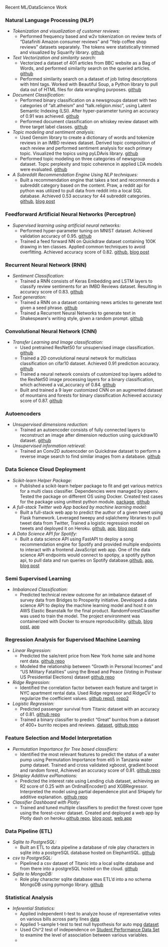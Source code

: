 

Recent ML/DataScience Work

### Natural Language Processing (NLP)
  - *Tokenization and visualization of customer reviews:*
    - Performed frequency based and w2v tokenization on review texts of “Datafiniti Amazon consumer reviews” and “Yelp coffee shop reviews” datasets separately. The tokens were statistically trimmed and visualized by Squarify library. [github](https://github.com/skhabiri/ML-NLP/tree/main/module1-text-data)
  - *Text Vectorization and similarity search:* 
    - Vectorized a dataset of 401 articles from BBC website as a Bag of Words, and performed similarity search on the queried articles. [github](https://github.com/skhabiri/ML-NLP/blob/main/module2-vector-representations/Vector_Representations-412.ipynb) 
    - Performed similarity search on a dataset of job listing descriptions with html tags. Worked with Beautiful Soup, a Python library to pull data out of HTML files for data wrangling purposes. [github](https://github.com/skhabiri/ML-NLP/blob/main/module2-vector-representations/Vector_Representations-412a.ipynb)
  - *Document Classification:*
    - Performed binary classification on a newsgroups dataset with two categories of “alt.atheism” and “talk.religion.misc”, using Latent Semantic Indexing (LSI).  After hyper-parameter tuning an accuracy of 0.91 was achieved. [github](https://github.com/skhabiri/ML-NLP/tree/main/module3-document-classification)
    - Performed document classification on whiskey review dataset with three target label classes. [github](https://github.com/skhabiri/ML-NLP/blob/main/module3-document-classification/Document_Classification-413a.ipynb)
  - *Topic modeling and sentiment analysis:*
    - Used Gensim library to create a dictionary of words and tokenize reviews in an IMBD reviews dataset. Derived topic composition of each review and performed sentiment analysis for each primary topic. Visualized the topics using pyLDAvis library. [github](https://github.com/skhabiri/ML-NLP/tree/main/module4-topic-modeling)
    - Performed topic modeling on three categories of newsgroup dataset. Topic perplexity and topic coherence in applied LDA models were evaluated. [github](https://github.com/skhabiri/ML-NLP/blob/main/module4-topic-modeling/Topic_Modeling-414a.ipynb)
  - *A Subreddit Recommendation Engine Using NLP techniques:*
    - Built a recommendation engine that takes a text and recommends a subreddit category based on the content. Praw, a reddit api for python was utilized to pull data from reddit into a local SQL database. Achieved 0.53 accuracy for 44 subreddit categories. [github](https://github.com/skhabiri/SubReddit-Recommender), [blog post](https://skhabiri.com/2020-10-20-Building_A_Subreddit_Recommendation_Engine_Using_Machine_Learning_Techniques/)

### Feedforward Artificial Neural Networks (Perceptron)
  - *Supervised learning using artificial neural networks:*
    - Performed hyper-parameter tuning on MNIST dataset. Achieved validation accuracy of 0.95. [github](https://github.com/skhabiri/ML-ANN)
    - Trained a feed forward NN on Quickdraw dataset containing 100K drawing in ten classes. Applied common techniques to avoid overfitting. Achieved accuracy score of 0.82. [github](https://github.com/skhabiri/ML-ANN/blob/main/module3-Tune/ann_tune-423a.ipynb), [blog post](https://skhabiri.com/2021-01-12-Sketch-Classification-with-Neural-Networks/)

### Recurrent Neural Network (RNN)
  - *Sentiment Classification:*
    - Trained a RNN consists of Keras Embedding and LSTM layers to classify review sentiments for an IMBD Reviews dataset. Resulting in accuracy score of 0.83. [github](https://github.com/skhabiri/ML-DeepLearning/tree/main/module1-rnn-and-lstm)
  - *Text generation:*
    - Trained a RNN on a dataset containing news articles to generate text given a seed phrase. [github](https://github.com/skhabiri/ML-DeepLearning/blob/main/module1-rnn-and-lstm/ann_rnn_lstm-431.ipynb)
    - Trained a Recurrent Neural Networks to generate text in Shakespeare's writing style, given a random prompt. [github](https://github.com/skhabiri/ML-DeepLearning/blob/main/module1-rnn-and-lstm/ann_rnn_lstm-431a.ipynb)

### Convolutional Neural Network (CNN)
  - *Transfer Learning and Image classification:*
    - Used pretrained ResNet50 for unsupervised image classification. [github](https://github.com/skhabiri/ML-DeepLearning/blob/main/module2-convolutional-neural-networks/cnn-432.ipynb)
    - Trained a 2D convolutional neural network for multiclass classification on cifar10 dataset. Achieved 0.91 prediction accuracy. [github](https://github.com/skhabiri/ML-DeepLearning/blob/main/module2-convolutional-neural-networks/cnn-432.ipynb)
    - Trained a neural network consists of customized top layers added to the ResNet50 image processing layers for a binary classification, which achieved a val_accuracy of 0.84. [github](https://github.com/skhabiri/ML-DeepLearning/tree/main/module2-convolutional-neural-networks)
    - Built and trained a 9 layer customized CNN on an augmented dataset of mountains and forests for binary classification  Achieved accuracy score of 0.87. [github](https://github.com/skhabiri/ML-DeepLearning/blob/main/module2-convolutional-neural-networks/cnn-432a.ipynb)

### Autoencoders
  - *Unsupervised dimensions reduction:*
    - Trained an autoencoder consists of fully connected layers to reconstruct an image after dimension reduction using quickdraw10 dataset. [github](https://github.com/skhabiri/ML-DeepLearning/tree/main/module3-autoencoders)
  - *Unsupervised information retrieval:*
    - Trained an Conv2D autoencoder on Quickdraw dataset to perform a reverse image search to find similar images from a database. [github](https://github.com/skhabiri/ML-DeepLearning/blob/main/module3-autoencoders/autoencoder-433.ipynb)

### Data Science Cloud Deployment
  - *Scikit-learn Helper Package:*
    - Published a scikit-learn helper package to fit and get various metrics for a multi class classifier. Dependencies were managed by pipenv. Tested the package on different OS using Docker. Created test cases for the package using unittest python module. [package](https://pypi.org/project/skestimate/), [github](https://github.com/skhabiri/EstimatorPkg)
  - *A full-stack Twitter web App backed by machine learning model:*
    - Built a full-stack web app to predict the author of a given tweet using Flask framework. Leveraged tweepy and sqlalchemy libraries to pull tweet data from Twitter, Trained a logistic regression model on tweets and deployed it on Heroku. [github](https://github.com/skhabiri/HypoTweet), [app](https://hypotweet.herokuapp.com/), [blog post](https://skhabiri.com/2020-09-16-A_Full_Stack_Machine_Learning_Web_App_For_Twitter_Using_Flask_Framework/)
  - *A Data Science API for Spotify:*
    - Built a data science API using FastAPI to deploy a song recommendation engine for Spotify and provided multiple endpoints to interact with a frontend JavaScript web app. One of the data science API endpoints would connect to spotipy, a spotify python api, to pull data and run queries on Spotify database.[github](https://github.com/skhabiri/FastAPI-Spotify), [app](https://fastapi-spotify.herokuapp.com/), [blog post](https://skhabiri.com/2020-08-17-A-Data-Science-API-For-Spotify-Web-Applications/)

### Semi Supervised Learning
  - *Imbalanced Classification:*
    - Predicted technical review outcome for an imbalance dataset of survey data from Bridges to Prosperity initiative. Developed a data science API to deploy the machine learning model and host it on AWS Elastic Beanstalk for the final product. RandomForestClassifier was used to train the model. The project environment was containerized with Docker to ensure reproducibility. [github](https://github.com/skhabiri/Bridges2Prosperity-ML-FastAPI), [blog post](https://skhabiri.com/2020-11-18-Classification-of-Imbalanced-Dataset-provided-by-Bridges-to-Prosperity-(B2P)-and-FastAPI-Framework-deployment-to-AWS-Elastic-Beanstalk/), [app](https://b2p.skhabiri.com/)

### Regression Analysis for Supervised Machine Learning
  - *Linear Regression:*
    - Predicted the sale/rent price from New York home sale and home rent data. [github repo](https://github.com/skhabiri/PredictiveModeling-LinearModels-u2s1/tree/master/Regression-m1)
    - Modeled the relationship between “Growth in Personal Incomes” and “US Military Fatalities” using the Bread and Peace (Voting in Postwar US Presidential Elections) dataset [github repo](https://github.com/skhabiri/PredictiveModeling-LinearModels-u2s1/tree/master/Regression-m2)
  - *Ridge Regression:*
    - Identified the correlation factor between each feature and target in NYC apartment rental data. Used Ridge regressor and RidgeCV to regularize the coefficient values. [github repo1](https://github.com/skhabiri/PredictiveModeling-LinearModels-u2s1/tree/master/RidgeRegression-m3), [repo2](https://github.com/skhabiri/PredictiveModeling-TreeBasedModels-u2s2/tree/master/CrossValidation-m3)
  - *Logistic Regression:*
    - Predicted passenger survival from Titanic dataset with an accuracy of 0.81. [github repo](https://github.com/skhabiri/PredictiveModeling-LinearModels-u2s1/blob/master/LogisticRegression-m4/logisticregress-214.ipynb)
    - Trained a binary classifier to predict “Great” burritos from a dataset of 400+ burrito recipes and reviews. [dataset](https://srcole.github.io/100burritos/), [github repo](https://github.com/skhabiri/PredictiveModeling-LinearModels-u2s1/blob/master/LogisticRegression-m4/logisticregress-214a.ipynb)

### Feature Selection and Model Interpretation
  - *Permutation Importance for Tree based classifiers:*
    - Identified the most relevant features to predict the status of a water pump using Permutation Importance from eli5 in Tanzania water pump dataset. Trained and cross validated xgboost, gradient boost and random forest, Achieved an accuracy score of 0.81. [github repo](https://github.com/skhabiri/PredictiveModeling-AppliedModeling-u2s3/tree/master/PermutationBoosting-m3)
  - *SHapley Additive exPlanations:*
    - Predicted the interest rate using Lending club dataset, achieving an R2 score of 0.25 with an OrdinalEncoder() and XGBRegressor. Interpreted the model using partial dependence plot and SHapely for additive explanation. [github repo](https://github.com/skhabiri/PredictiveModeling-AppliedModeling-u2s3/tree/master/ModelInterpretation-m4)
  - *Classifier Dashboard with Plotly:*
    - Trained and tuned multiple classifiers to predict the forest cover type using the forest-cover dataset. Created and deployed a web app by Plotly dash on heroku.[github repo](https://github.com/skhabiri/PredictiveModeling-CoverType-u2build), [blog post](https://skhabiri.com/2020-07-28-A-Comparison-of-Supervised-Multi-class-Classification-Methods-for-the-Prediction-of-Forest-Cover-Types/), [web app](https://predictivemodeling-covertype.herokuapp.com/)

### Data Pipeline (ETL)
  - *Sqlite to PostgreSQL:*
    - Built an ETL to data pipeline a database of role play characters in sqlite into a postgreSQL database hosted on ElephantSQL. [github](https://github.com/skhabiri/SQL-Databases-u3s2/tree/master/postgresql-u3s2m2)
  - *csv to PostgreSQL:*
    - Pipelined a csv dataset of Titanic into a local sqlite database and from there into a postgreSQL hosted on the cloud. [github](https://github.com/skhabiri/SQL-Databases-u3s2/blob/master/postgresql-u3s2m2/insert_titanic.py)
  - *Sqlite to MongoDB:*
    - Role play character sqlite database was ETL’d into a no schema MongoDB using pymongo library. [github](https://github.com/skhabiri/SQL-Databases-u3s2/tree/master/mongodb-u3s2m3)

### Statistical Analysis
  - *Inferential Statistics:*
    - Applied independent t-test to analyze house of representative votes on various bills across party lines [data](https://archive.ics.uci.edu/ml/datasets/congressional+voting+records)
    - Applied 1-sample t-test to test null hypothesis for auto mpg [dataset](https://archive.ics.uci.edu/ml/datasets/auto+mpg)
    - Used Chi^2 test of independence on [Student Performance Data Set](https://archive.ics.uci.edu/ml/datasets/Student+Performance) to examine the level of association between various variables.
    - 
